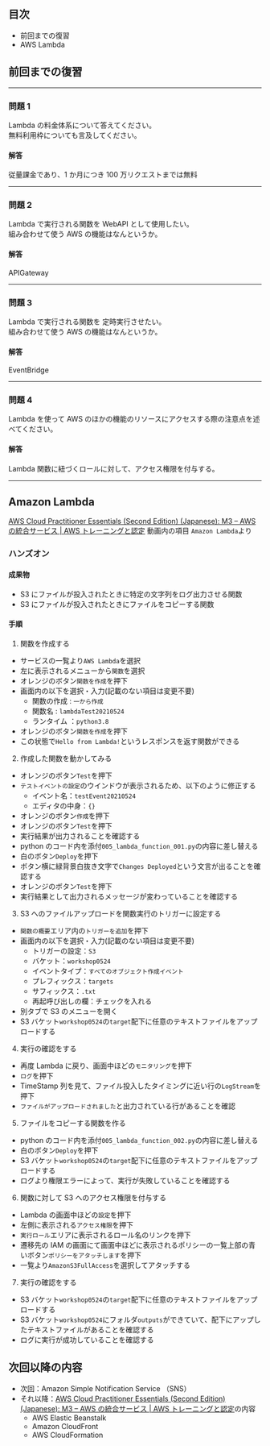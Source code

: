 ## 目次

-   前回までの復習
-   AWS Lambda

## 前回までの復習

---

### 問題 1

Lambda の料金体系について答えてください。  
無料利用枠についても言及してください。

#### 解答

従量課金であり、1 か月につき 100 万リクエストまでは無料

---

### 問題 2

Lambda で実行される関数を WebAPI として使用したい。  
組み合わせて使う AWS の機能はなんというか。

#### 解答

APIGateway

---

### 問題 3

Lambda で実行される関数を 定時実行させたい。  
組み合わせて使う AWS の機能はなんというか。

#### 解答

EventBridge

---

### 問題 4

Lambda を使って AWS のほかの機能のリソースにアクセスする際の注意点を述べてください。

#### 解答

Lambda 関数に紐づくロールに対して、アクセス権限を付与する。

---

## Amazon Lambda

[AWS Cloud Practitioner Essentials (Second Edition) (Japanese): M3 – AWS の統合サービス | AWS トレーニングと認定](https://www.aws.training/Details/eLearning?id=34402) 動画内の項目 `Amazon Lambda`より

### ハンズオン

#### 成果物

-   S3 にファイルが投入されたときに特定の文字列をログ出力させる関数
-   S3 にファイルが投入されたときにファイルをコピーする関数

#### 手順

1.  関数を作成する

-   サービスの一覧より`AWS Lambda`を選択
-   左に表示されるメニューから`関数`を選択
-   オレンジのボタン`関数を作成`を押下
-   画面内の以下を選択・入力(記載のない項目は変更不要)
    -   関数の作成 : `一から作成`
    -   関数名 : `lambdaTest20210524`
    -   ランタイム ：`python3.8`
-   オレンジのボタン`関数を作成`を押下
-   この状態で`Hello from Lambda!`というレスポンスを返す関数ができる

2. 作成した関数を動かしてみる

-   オレンジのボタン`Test`を押下
-   `テストイベントの設定`のウインドウが表示されるため、以下のように修正する
    -   イベント名：`testEvent20210524`
    -   エディタの中身：`{}`
-   オレンジのボタン`作成`を押下
-   オレンジのボタン`Test`を押下
-   実行結果が出力されることを確認する
-   python のコード内を添付`005_lambda_function_001.py`の内容に差し替える
-   白のボタン`Deploy`を押下
-   ボタン横に緑背景白抜き文字で`Changes Deployed`という文言が出ることを確認する
-   オレンジのボタン`Test`を押下
-   実行結果として出力されるメッセージが変わっていることを確認する

3. S3 へのファイルアップロードを関数実行のトリガーに設定する

-   `関数の概要`エリア内の`トリガーを追加`を押下
-   画面内の以下を選択・入力(記載のない項目は変更不要)
    -   トリガーの設定：`S3`
    -   バケット：`workshop0524`
    -   イベントタイプ：`すべてのオブジェクト作成イベント`
    -   プレフィックス：`targets`
    -   サフィックス：`.txt`
    -   再起呼び出しの欄：チェックを入れる
-   別タブで S3 のメニューを開く
-   S3 バケット`workshop0524`の`target`配下に任意のテキストファイルをアップロードする

4. 実行の確認をする

-   再度 Lambda に戻り、画面中ほどの`モニタリング`を押下
-   `ログ`を押下
-   TimeStamp 列を見て、ファイル投入したタイミングに近い行の`LogStream`を押下
-   `ファイルがアップロードされました`と出力されている行があることを確認

5. ファイルをコピーする関数を作る

-   python のコード内を添付`005_lambda_function_002.py`の内容に差し替える
-   白のボタン`Deploy`を押下
-   S3 バケット`workshop0524`の`target`配下に任意のテキストファイルをアップロードする
-   ログより権限エラーによって、実行が失敗していることを確認する

6.  関数に対して S3 へのアクセス権限を付与する

-   Lambda の画面中ほどの`設定`を押下
-   左側に表示される`アクセス権限`を押下
-   `実行ロール`エリアに表示されるロール名のリンクを押下
-   遷移先の IAM の画面にて画面中ほどに表示されるポリシーの一覧上部の青いボタン`ポリシーをアタッチします`を押下
-   一覧より`AmazonS3FullAccess`を選択してアタッチする

7. 実行の確認をする

-   S3 バケット`workshop0524`の`target`配下に任意のテキストファイルをアップロードする
-   S3 バケット`workshop0524`にフォルダ`outputs`ができていて、配下にアップしたテキストファイルがあることを確認する
-   ログに実行が成功していることを確認する

## 次回以降の内容

-   次回：Amazon Simple Notification Service （SNS）
-   それ以降：[AWS Cloud Practitioner Essentials (Second Edition) (Japanese): M3 – AWS の統合サービス | AWS トレーニングと認定](https://www.aws.training/Details/eLearning?id=34402)の内容
    -   AWS Elastic Beanstalk
    -   Amazon CloudFront
    -   AWS CloudFormation

